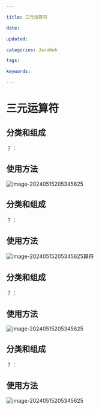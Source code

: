 ```yaml
---

title: 三元运算符

date: 

updated: 

categories: JavaWeb

tags: 

keywords: 

---
```

# 三元运算符

## 分类和组成

？：

## 使用方法

![image-20240515205345625](../TyporaImage/image-20240515205345625.png)

## 分类和组成

？：

## 使用方法

![image-20240515205345625](../TyporaImage/image-20240515205345625.png)算符

## 分类和组成

？：

## 使用方法

![image-20240515205345625](../TyporaImage/image-20240515205345625.png)

## 分类和组成

？：

## 使用方法

![image-20240515205345625](../TyporaImage/image-20240515205345625.png)